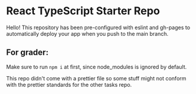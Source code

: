 # React TypeScript Starter Repo

Hello! This repository has been pre-configured with eslint and gh-pages to automatically deploy your app when you push to the main branch.

## For grader:

Make sure to run `npm i` at first, since node_modules is ignored by default.

This repo didn't come with a prettier file so some stuff might not conform with the prettier standards for the other tasks repo.
